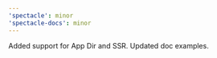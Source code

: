 ```yaml
---
'spectacle': minor
'spectacle-docs': minor
---
```


Added support for App Dir and SSR. Updated doc examples.
